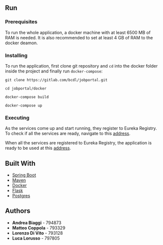 ## Run

### Prerequisites

To run the whole application, a docker machine with at least 6500 MB of RAM is needed.
It is also recommended to set at least 4 GB of RAM to the docker deamon.

### Installing

To run the application, first clone git repository and `cd` into the docker folder inside the project and finally run `docker-compose`:

```
git clone https://gitlab.com/bcdl/jobportal.git

cd jobportal/docker

docker-compose build

docker-compose up

```

### Executing
As the services come up and start running, they register to Eureka Registry. To check if all the services are ready, navigate to this [address](http://localhost:8761).

When all the services are registered to Eureka Registry, the application is ready to be used at this [address](http://localhost:80).

## Built With

* [Spring Boot](https://spring.io/projects/spring-boot)
* [Maven](https://maven.apache.org/)
* [Docker](https://www.docker.com/) 
* [Flask](https://flask.pocoo.org/)
* [Postgres](https://www.postgresql.org/)

## Authors

* **Andrea Biaggi** - 794873
* **Matteo Coppola** - 793329
* **Lorenzo Di Vito** - 793128
* **Luca Lorusso** - 797805
